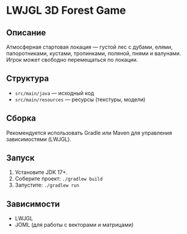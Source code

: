 # LWJGL 3D Forest Game

## Описание
Атмосферная стартовая локация — густой лес с дубами, елями, папоротниками, кустами, тропинками, поляной, пнями и валунами. Игрок может свободно перемещаться по локации.

## Структура
- `src/main/java` — исходный код
- `src/main/resources` — ресурсы (текстуры, модели)

## Сборка
Рекомендуется использовать Gradle или Maven для управления зависимостями (LWJGL).

## Запуск
1. Установите JDK 17+.
2. Соберите проект: `./gradlew build`
3. Запустите: `./gradlew run`

## Зависимости
- LWJGL
- JOML (для работы с векторами и матрицами)

